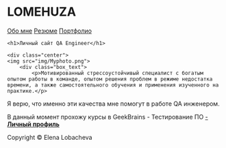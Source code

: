 # LOMEHUZA
<!DOCTYPE html>
<html>
<head>
	<meta charset="utf-8">
	<title>LOMEHUZA</title>
	<link rel="stylesheet" href="style.css"> 
</head>
<body>

<div class="content">
	<div class="header">
		<a href="#">Обо мне</a>
		<a href="#">Резюме</a>
		<a href="#">Портфолио</a>
	</div>

	<h1>Личный сайт QA Engineer</h1>

	<div class="center">
	<img src="img/Myphoto.png">
		<div class="box_text">
			<p>Мотивированный стрессоустойчивый специалист с богатым опытом работы в команде, опытом решения проблем в режиме недостатка времени, а также самостоятельного обучения и применения изученного на практике.</p>

<p>Я верю, что именно эти качества мне помогут в работе QA инженером.</p>
<p>В данный момент прохожу курсы в GeekBrains - Тестирование ПО <a href="https://gb.ru/users/7262088"> - <b>Личный профиль</a></b>
		</div>
	</div>
</div>
<div class="footer">
	Copyright &copy; Elena Lobacheva
<div>


</body>
</html>
